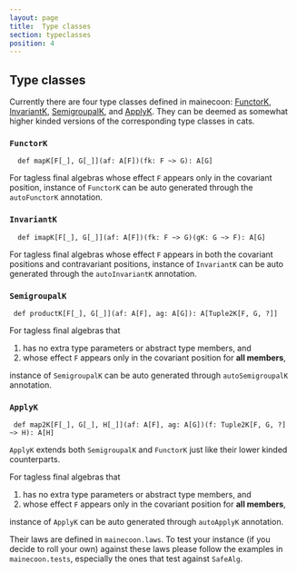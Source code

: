 ```yaml
---
layout: page
title:  Type classes
section: typeclasses
position: 4
---
```



## Type classes


Currently there are four type classes defined in mainecoon: [FunctorK](#functorK), [InvariantK](#invariantK), [SemigroupalK](#semigroupalK), and [ApplyK](#applyK). They can be deemed as somewhat higher kinded versions of the corresponding type classes in cats.



### <a id="functorK" href="#functorK"></a>`FunctorK` 
```
  def mapK[F[_], G[_]](af: A[F])(fk: F ~> G): A[G]
```

For tagless final algebras whose effect `F` appears only in the covariant position, instance of `FunctorK` can be auto generated through the `autoFunctorK` annotation.

### <a id="invariantK" href="#invariantK"></a>`InvariantK` 
```
  def imapK[F[_], G[_]](af: A[F])(fk: F ~> G)(gK: G ~> F): A[G]
```

For tagless final algebras whose effect `F` appears in both the covariant positions and contravariant positions, instance of `InvariantK` can be auto generated through the `autoInvariantK` annotation.

### <a id="semigroupalK" href="#semigroupalK"></a>`SemigroupalK`
```
 def productK[F[_], G[_]](af: A[F], ag: A[G]): A[Tuple2K[F, G, ?]]
```

For tagless final algebras that
1. has no extra type parameters or abstract type members, and
2. whose effect `F` appears only in the covariant position for **all members**,

instance of `SemigroupalK` can be auto generated through `autoSemigroupalK` annotation.


### <a id="applyK" href="#applyK"></a>`ApplyK`
```
 def map2K[F[_], G[_], H[_]](af: A[F], ag: A[G])(f: Tuple2K[F, G, ?] ~> H): A[H]
```

`ApplyK` extends both `SemigroupalK` and `FunctorK` just like their lower kinded counterparts.

For tagless final algebras that
1. has no extra type parameters or abstract type members, and
2. whose effect `F` appears only in the covariant position for **all members**,

instance of `ApplyK` can be auto generated through `autoApplyK` annotation.



Their laws are defined in `mainecoon.laws`. To test your instance (if you decide to roll your own) against these laws please follow the examples in `mainecoon.tests`, especially the ones that test against `SafeAlg`.


